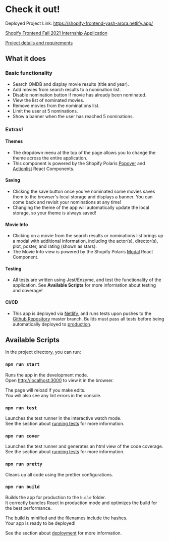 # Check it out!

Deployed Project Link: https://shopify-frontend-yash-arora.netlify.app/

[Shopify Frontend Fall 2021 Internship Application](https://www.shopify.ca/careers/fall-2021-frontend-developer-internship-1549282c)

[Project details and requirements](https://docs.google.com/document/d/1SdR9rQpocsH5rPTOcxr9noqHRld5NJlylKO9Hf94U8U/edit#heading=h.31w9woubunro)

## What it does

### Basic functionality
- Search OMDB and display movie results (title and year).
- Add movies from search results to a nomination list.
- Disable nomination button if movie has already been nominated.
- View the list of nominated movies.
- Remove movies from the nominations list.
- Limit the user at 5 nominations.
- Show a banner when the user has reached 5 nominations.

### Extras!
#### Themes
- The dropdown menu at the top of the page allows you to change the theme across the entire application.
- This component is powered by the Shopify Polaris [Popover](https://polaris.shopify.com/components/overlays/popover) and [Actionlist](https://polaris.shopify.com/components/actions/action-list) React Components.
#### Saving
- Clicking the save button once you've nominated some movies saves them to the browser's local storage and displays a banner. You can come back and revisit your nominations at any time! 
- Changing the theme of the app will automatically update the local storage, so your theme is always saved!
#### Movie Info
- Clicking on a movie from the search results or nominations list brings up a modal with additional information, including the actor(s), director(s), plot, poster, and rating (shown as stars).
- The Movie Info view is powered by the Shopify Polaris [Modal](https://polaris.shopify.com/components/overlays/modal) React Component.
#### Testing
- All tests are written using Jest/Enzyme, and test the functionality of the application. See **Available Scripts** for more information about testing and coverage!
#### CI/CD
- This app is deployed via [Netlify](https://www.netlify.com/), and runs tests upon pushes to the [Github Repository](https://github.com/YashArora0606/Shopify-Frontend-Application-Fall-2021/) master branch. Builds must pass all tests before being automatically deployed to [production](https://shopify-frontend-yash-arora.netlify.app/).

## Available Scripts

In the project directory, you can run:

### `npm run start`

Runs the app in the development mode.\
Open [http://localhost:3000](http://localhost:3000) to view it in the browser.

The page will reload if you make edits.\
You will also see any lint errors in the console.

### `npm run test`

Launches the test runner in the interactive watch mode.\
See the section about [running tests](https://facebook.github.io/create-react-app/docs/running-tests) for more information.

### `npm run cover`

Launches the test runner and generates an html view of the code coverage.\
See the section about [running tests](https://facebook.github.io/create-react-app/docs/running-tests) for more information.

### `npm run pretty`

Cleans up all code using the prettier configurations.

### `npm run build`

Builds the app for production to the `build` folder.\
It correctly bundles React in production mode and optimizes the build for the best performance.

The build is minified and the filenames include the hashes.\
Your app is ready to be deployed!

See the section about [deployment](https://facebook.github.io/create-react-app/docs/deployment) for more information.
